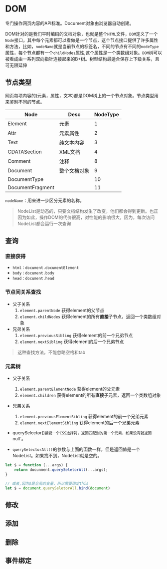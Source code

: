 # DOM

专门操作网页内容的API标准。Document对象由浏览器自动创建。

DOM针对的是我们平时编码的文档对象，也就是整个`HTML`文件，`DOM`定义了一个`Node`接口，其中每个元素都可以看做是一个节点，这个节点接口提供了许多属性和方法，比如，`nodeName`就是当前节点的标签名，不同的节点有不同的`nodeType`属性，每个节点都有一个`childNodes`属性,这个属性是一个类数组对象。`DOM`树可以被看成由一系列双向指针连接起来的B+树。树型结构最适合保存上下级关系，且可无限延伸

## 节点类型

网页每项内容的(元素，属性，文本)都是DOM树上的一个节点对象。节点类型用来鉴别不同的节点。

| Node             | Desc         | NodeType |
| ---------------- | ------------ | -------- |
| Element          | 元素         | 1        |
| Attr             | 元素属性     | 2        |
| Text             | 纯文本内容   | 3        |
| CDATASection     | XML文档      | 4        |
| Comment          | 注释         | 8        |
| Document         | 整个文档对象 | 9        |
| DocumentType     |              | 10       |
| DocumentFragment |              | 11       |

`nodeName`：用来进一步区分元素的名称。

> NodeList是动态的，只要文档结构发生了改变，他们都会得到更新。也正因为如此，操作DOM的代价很高，对性能的影响很大，因为，每次访问NodeList都会运行一次查询

## 查询

### 直接获得

+ `html：document.documentElement`
+ `body：document.body`
+ `head：document.head`

### 节点间关系查找

+ 父子关系
  1. `element.parentNode`  获得element的父节点
  2. `element.childNodes`  获得element的所有<b>直接</b>子节点，返回一个类数组对象
+ 兄弟关系
  1. `element.previousSibling`  获得element的前一个兄弟节点
  2. `element.nextSibling`  获得element的后一个兄弟节点

> 这种查找方法，不能忽略空格和tab

### 元素树

- 父子关系
  1. `element.parentElementNode`  获得element的父元素
  2. `element.children`  获得element的所有<b>直接</b>子元素，返回一个类数组对象
- 兄弟关系
  1. `element.previousElementSibling`  获得element的前一个兄弟元素
  2. `element.nextElementSibling`  获得element的后一个兄弟元素

- querySelector()`接受一个CSS选择符，返回匹配到的第一个元素，如果没有就返回`null`。
- `querySelectorAll()`的参数与上面的函数一样，但是返回值是一个NodeList。如果找不到，NodeList就是空的。

```javascript
let $ = function (...args) {
    return docunment.querySeletorAll(...args);
}

// 或者,因为$是全局的变量，所以需要绑定this
let $ = document.querySeletorAll.bind(document)
```





## 修改

## 添加

## 删除

## 事件绑定